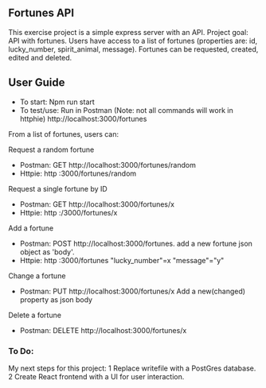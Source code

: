 ## Fortunes API

This exercise project is a simple express server with an API.
Project goal: API with fortunes. Users have access to a list of fortunes (properties are: id, lucky_number, spirit_animal, message). Fortunes can be requested, created, edited and deleted.


## User Guide

- To start: Npm run start
- To test/use: Run in Postman (Note: not all commands will work in httphie)
  http://localhost:3000/fortunes

From a list of fortunes, users can:

Request a random fortune

- Postman: GET http://localhost:3000/fortunes/random
- Httpie: http :3000/fortunes/random

Request a single fortune by ID

- Postman: GET http://localhost:3000/fortunes/x
- Httpie: http :/3000/fortunes/x

Add a fortune

- Postman: POST http://localhost:3000/fortunes. add a new fortune json object as 'body'.
- Httpie: http :3000/fortunes "lucky_number"=x "message"="y"

Change a fortune

- Postman: PUT http://localhost:3000/fortunes/x Add a new(changed) property as json body

Delete a fortune

- Postman: DELETE http://localhost:3000/fortunes/x

### To Do:

My next steps for this project:
1 Replace writefile with a PostGres database.
2 Create React frontend with a UI for user interaction.
